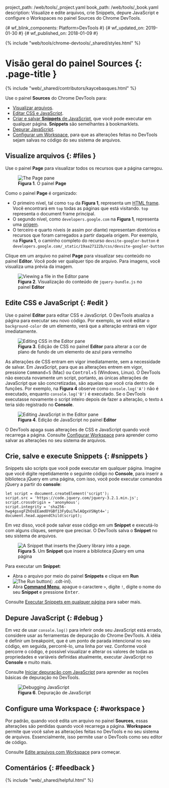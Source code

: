 project_path: /web/tools/_project.yaml
book_path: /web/tools/_book.yaml
description: Visualize e edite arquivos, crie Snippets, depure JavaScript e configure o Workspaces no painel Sources do Chrome DevTools.

{# wf_blink_components: Platform>DevTools #} {# wf_updated_on: 2019-01-30 #} {#
wf_published_on: 2018-01-09 #}

{% include "web/tools/chrome-devtools/_shared/styles.html" %}

# Visão geral do painel Sources {: .page-title }

{% include "web/_shared/contributors/kaycebasques.html" %}

Use o painel **Sources** do Chrome DevTools para:

- [Visualizar arquivos](#files).
- [Editar CSS e JavaScript](#edit).
- [Criar e salvar **Snippets** de JavaScript](#snippets), que você pode executar
em qualquer página. **Snippets** são semelhantes à bookmarklets.
- [Depurar JavaScript](#debug).
- [Configurar um Workspace](#workspace), para que as alterações feitas no
DevTools sejam salvas no código do seu sistema de arquivos.

## Visualize arquivos {: #files }

Use o painel **Page** para visualizar todos os recursos que a página carregou.

<figure>
  <img
src="https://github.com/google/WebFundamentals/blob/master/src/content/en/tools/chrome-devtools/images/sources-page-pane.png?raw=true"
alt="The Page pane">
  <figcaption>     <b>Figura 1</b>. O painel <b>Page</b></figcaption>
</figure>

Como o painel **Page** é organizado:

- O primeiro nível, tal como `top` da <b>Figura 1</b>,  representa um [HTML
frame](https://www.w3.org/TR/html401/present/frames.html). Você encontrará em
`top` todas as páginas que está visitando. `top` representa o document frame
principal.
- O segundo nível, como `developers.google.com` na <b>Figura 1</b>, representa
uma [origem](https://www.w3.org/TR/2011/WD-html5-20110525/origin-0.html).
- O terceiro e quarto níveis (e assim por diante) representam diretórios   e
recursos que foram carregados a partir daquela origem. Por exemplo, na <b>Figura
1</b>, o caminho completo do recurso `devsite-googler-button` é
`developers.google.com/_static/19aa27122b/css/devsite-googler-button`

Clique em um arquivo no painel **Page** para visualizar seu conteúdo no painel
**Editor**. Você pode ver qualquer tipo de arquivo. Para imagens, você visualiza
uma prévia da imagem.

<figure>
  <img
src="https://github.com/google/WebFundamentals/blob/master/src/content/en/tools/chrome-devtools/images/sources-editor-pane.png?raw=true"
alt="Viewing a file in the Editor pane">
  <figcaption>     <b>Figura 2</b>. Visualização do conteúdo de
<code>jquery-bundle.js</code> no painel <b>Editor</b></figcaption>
</figure>

## Edite CSS e JavaScript {: #edit }

Use o painel **Editor** para editar CSS e JavaScript. O DevTools atualiza a
página para executar seu novo código. Por exemplo, se você editar o
`background-color` de um elemento, verá  que a alteração entrará em vigor
imediatamente.

<figure>
  <img
src="https://github.com/google/WebFundamentals/blob/master/src/content/en/tools/chrome-devtools/images/edit-css.gif?raw=true"
alt="Editing CSS in the Editor pane">
  <figcaption>     <b>Figura 3</b>. Edição de CSS no painel <b>Editor</b> para
alterar a cor de plano de fundo de um elemento de azul para
vermelho</figcaption>
</figure>

As alterações de CSS entram em vigor imediatamente, sem a necessidade de salvar.
Em JavaScript, para que as alterações entrem em vigor, pressione
<kbd>Command</kbd>+<kbd>S</kbd> (Mac) ou <kbd>Control</kbd>+<kbd>S</kbd>
(Windows, Linux).  O DevTools não executa novamente um script, portanto, as
únicas alterações de JavaScript que são concretizadas, são aquelas  que você
cria dentro de funções. Por exemplo, na <b>Figura 4</b> observe como
`console.log('A')` não é  executado, enquanto `console.log('B')` é executado. Se
o DevTools executasse novamente o script inteiro depois de fazer a  alteração, o
texto `A` teria sido registrado no **Console**.

<figure>
  <img
src="https://github.com/google/WebFundamentals/blob/master/src/content/en/tools/chrome-devtools/images/edit-js.gif?raw=true"
alt="Editing JavaScript in the Editor pane">
  <figcaption>     <b>Figura 4</b>. Edição de JavaScript no painel
<b>Editor</b></figcaption>
</figure>

O DevTools apaga suas alterações de CSS e JavaScript quando você recarrega a
página. Consulte  [Configurar Workspace](#workspace) para aprender como salvar
as alterações no seu sistema de arquivos.

## Crie, salve e execute Snippets {: #snippets }

Snippets são scripts que você pode executar em qualquer página. Imagine que você
digite repetidamente o  seguinte código no **Console**, para inserir a
biblioteca jQuery em uma página, com isso, você pode executar comandos jQuery a
partir do **console**:

```
let script = document.createElement('script');
script.src = 'https://code.jquery.com/jquery-3.2.1.min.js';
script.crossOrigin = 'anonymous';
script.integrity = 'sha256-hwg4gsxgFZhOsEEamdOYGBf13FyQuiTwlAQgxVSNgt4=';
document.head.appendChild(script);
```

Em vez disso, você pode salvar esse código em um **Snippet** e executá-lo com
alguns cliques,  sempre que precisar. O DevTools salva o **Snippet** no seu
sistema de arquivos.

<figure>
  <img
src="https://github.com/google/WebFundamentals/blob/master/src/content/en/tools/chrome-devtools/images/snippet.png?raw=true"
alt="A Snippet that inserts the jQuery library into a page.">
  <figcaption>     <b>Figura 5</b>. Um <b>Snippet</b> que insere a biblioteca
jQuery em uma página</figcaption>
</figure>

Para executar um **Snippet**:

- Abra o arquivo por meio do painel **Snippets** e clique em **Run** ![The Run
button](https://github.com/google/WebFundamentals/blob/master/src/content/en/tools/chrome-devtools/images/run-snippet.png?raw=true){:
.cdt-inl}.
- Abra [**Command Menu**](/web/tools/chrome-devtools/ui#command-menu), apague o
caractere `>`, digite `!`, digite o nome do seu **Snippet** e pressione
<kbd>Enter</kbd>.

Consulte [Executar Snippets em qualquer
página](/web/tools/chrome-devtools/snippets) para saber mais.

## Depure JavaScript {: #debug }

Em vez de usar `console.log()` para inferir onde seu JavaScript está errado,
considere usar  as ferramentas de depuração do Chrome DevTools. A idéia é
definir um breakpoint, que  é um ponto de parada intencional no seu código, em
seguida, percorrê-lo,  uma linha por vez. Conforme você percorre o código, é
possível visualizar e alterar os valores de todas as  propriedades e variáveis
definidas atualmente, executar JavaScript no **Console** e muito mais.

Consulte [Iniciar depuração com
JavaScript](/web/tools/chrome-devtools/javascript/) para aprender as noções
básicas de depuração no DevTools.

<figure>
  <img
src="https://github.com/google/WebFundamentals/blob/master/src/content/en/tools/chrome-devtools/images/debugging.png?raw=true"
alt="Debugging JavaScript">
  <figcaption>     <b>Figura 6</b>. Depuração de JavaScript</figcaption>
</figure>

## Configure uma Workspace {: #workspace }

Por padrão, quando você edita um arquivo no painel **Sources**, essas alterações
são perdidas quando você  recarrega a página. **Workspace** permite que você
salve as alterações feitas no DevTools e  no seu sistema de arquivos.
Essencialmente, isso permite usar o DevTools como seu editor de código.

Consulte [Edite arquivos com Workspace](/web/tools/chrome-devtools/workspaces/)
para começar.

## Comentários {: #feedback }

{% include "web/_shared/helpful.html" %}
